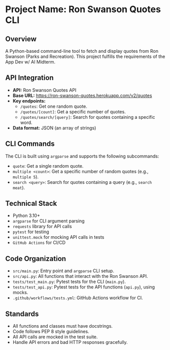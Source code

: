 # Project Name: Ron Swanson Quotes CLI

## Overview
A Python-based command-line tool to fetch and display quotes from Ron Swanson (Parks and Recreation). This project fulfills the requirements of the App Dev w/ AI Midterm.

## API Integration
- **API:** Ron Swanson Quotes API
- **Base URL:** https://ron-swanson-quotes.herokuapp.com/v2/quotes
- **Key endpoints:**
  - `/quotes`: Get one random quote.
  - `/quotes/[count]`: Get a specific number of quotes.
  - `/quotes/search/[query]`: Search for quotes containing a specific word.
- **Data format:** JSON (an array of strings)

## CLI Commands
The CLI is built using `argparse` and supports the following subcommands:
- `quote`: Get a single random quote.
- `multiple <count>`: Get a specific number of random quotes (e.g., `multiple 5`).
- `search <query>`: Search for quotes containing a query (e.g., `search meat`).

## Technical Stack
- Python 3.10+
- `argparse` for CLI argument parsing
- `requests` library for API calls
- `pytest` for testing
- `unittest.mock` for mocking API calls in tests
- `GitHub Actions` for CI/CD

## Code Organization
- `src/main.py`: Entry point and `argparse` CLI setup.
- `src/api.py`: All functions that interact with the Ron Swanson API.
- `tests/test_main.py`: Pytest tests for the CLI (`main.py`).
- `tests/test_api.py`: Pytest tests for the API functions (`api.py`), using mocks.
- `.github/workflows/tests.yml`: GitHub Actions workflow for CI.

## Standards
- All functions and classes must have docstrings.
- Code follows PEP 8 style guidelines.
- All API calls are mocked in the test suite.
- Handle API errors and bad HTTP responses gracefully.